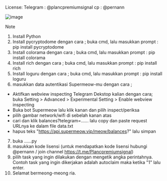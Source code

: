 License: 
  Telegram : @plancpremiumsignal
  cp       : @pernann



![image](https://github.com/PernanPlanc/Supermeow-autoclaim/assets/171103676/8dc88c72-d3b7-4061-9f45-79cba6e3ef89)





Note
1. Install Python
2. Install pycryptodome dengan cara ; buka cmd, lalu masukkan prompt : pip install pycryptodome
3. Install colorama dengan cara ; buka cmd, lalu masukkan prompt : pip install colorama
4. Install rich dengan cara ; buka cmd, lalu masukkan prompt : pip install rich 
5. Install loguru dengan cara ; buka cmd, lalu masukkan prompt : pip install loguru
6. masukkan data autentikasi Supermeow-mu dengan cara ;
- Aktifkan webview inspecting Telegram Dekstop kalian dengan cara; buka Setting > Advanced > Experimental Setting > Enable webview inspecting
- Buka bot Supermeow lalu klik kanan dan pilih inspect/periksa
- pilih gambar network/wifi di sebelah kanan atas
- cari dan klik balances?telegram=...... lalu copy dan paste request URLnya ke dalam file data.txt 
- hapus teks "https://api.supermeow.vip/meow/balances?" lalu simpan
7. buka ......py 
8. masukkan kode lisensi (untuk mendapatkan kode lisensi hubungi @pernann / join channel https://t.me/Plancpremiumsignal)
9. pilih task yang ingin dilakukan dengan mengetik angka perintahnya. Contoh task yang ingin dikerjakan adalah autoclaim maka ketika "1" lalu enter. 
10. Selamat bermeong-meong ria.
